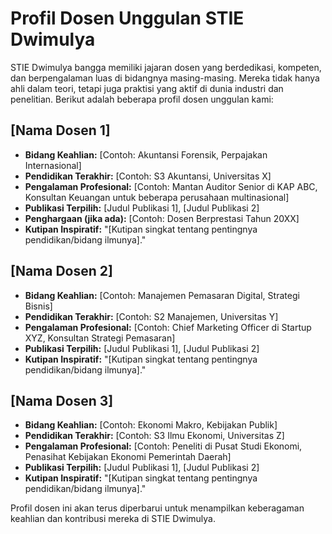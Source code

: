 # Profil Dosen Unggulan STIE Dwimulya

STIE Dwimulya bangga memiliki jajaran dosen yang berdedikasi, kompeten, dan berpengalaman luas di bidangnya masing-masing. Mereka tidak hanya ahli dalam teori, tetapi juga praktisi yang aktif di dunia industri dan penelitian. Berikut adalah beberapa profil dosen unggulan kami:

## [Nama Dosen 1]

*   **Bidang Keahlian:** [Contoh: Akuntansi Forensik, Perpajakan Internasional]
*   **Pendidikan Terakhir:** [Contoh: S3 Akuntansi, Universitas X]
*   **Pengalaman Profesional:** [Contoh: Mantan Auditor Senior di KAP ABC, Konsultan Keuangan untuk beberapa perusahaan multinasional]
*   **Publikasi Terpilih:** [Judul Publikasi 1], [Judul Publikasi 2]
*   **Penghargaan (jika ada):** [Contoh: Dosen Berprestasi Tahun 20XX]
*   **Kutipan Inspiratif:** "[Kutipan singkat tentang pentingnya pendidikan/bidang ilmunya]."

## [Nama Dosen 2]

*   **Bidang Keahlian:** [Contoh: Manajemen Pemasaran Digital, Strategi Bisnis]
*   **Pendidikan Terakhir:** [Contoh: S2 Manajemen, Universitas Y]
*   **Pengalaman Profesional:** [Contoh: Chief Marketing Officer di Startup XYZ, Konsultan Strategi Pemasaran]
*   **Publikasi Terpilih:** [Judul Publikasi 1], [Judul Publikasi 2]
*   **Kutipan Inspiratif:** "[Kutipan singkat tentang pentingnya pendidikan/bidang ilmunya]."

## [Nama Dosen 3]

*   **Bidang Keahlian:** [Contoh: Ekonomi Makro, Kebijakan Publik]
*   **Pendidikan Terakhir:** [Contoh: S3 Ilmu Ekonomi, Universitas Z]
*   **Pengalaman Profesional:** [Contoh: Peneliti di Pusat Studi Ekonomi, Penasihat Kebijakan Ekonomi Pemerintah Daerah]
*   **Publikasi Terpilih:** [Judul Publikasi 1], [Judul Publikasi 2]
*   **Kutipan Inspiratif:** "[Kutipan singkat tentang pentingnya pendidikan/bidang ilmunya]."

Profil dosen ini akan terus diperbarui untuk menampilkan keberagaman keahlian dan kontribusi mereka di STIE Dwimulya.
